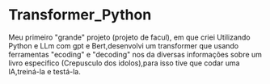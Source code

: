 # Transformer_Python
Meu primeiro "grande" projeto (projeto de facul), em que criei Utilizando Python e LLm com gpt e Bert,desenvolvi um transformer que usando ferramentas "ecoding" e "decoding" nos da diversas informações sobre um livro especifico (Crepusculo dos idolos),para isso tive que codar uma IA,treiná-la e testá-la.
